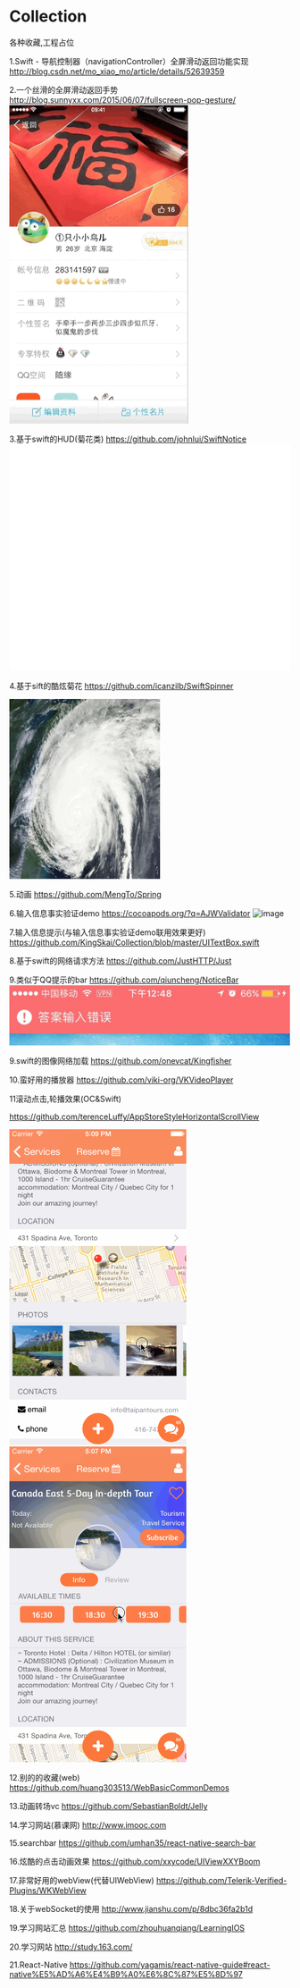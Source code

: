 # Collection

各种收藏,工程占位

1.Swift - 导航控制器（navigationController）全屏滑动返回功能实现
http://blog.csdn.net/mo_xiao_mo/article/details/52639359

2.一个丝滑的全屏滑动返回手势
http://blog.sunnyxx.com/2015/06/07/fullscreen-pop-gesture/
![image](https://github.com/KingSkai/Collection/blob/master/51530583jw1esvbwqgawtg208w0fvu0x.gif) 

3.基于swift的HUD(菊花类)
https://github.com/johnlui/SwiftNotice
![image](https://github.com/KingSkai/Collection/blob/master/SwiftNotice.gif ) 


4.基于sift的酷炫菊花
https://github.com/icanzilb/SwiftSpinner

![image](https://github.com/KingSkai/Collection/blob/master/spinner-preview.gif ) 


5.动画
https://github.com/MengTo/Spring

6.输入信息事实验证demo
https://cocoapods.org/?q=AJWValidator
![image](https://github.com/KingSkai/Collection/blob/master/demo.mp4.gif ) 

7.输入信息提示(与输入信息事实验证demo联用效果更好)
https://github.com/KingSkai/Collection/blob/master/UITextBox.swift

8.基于swift的网络请求方法
https://github.com/JustHTTP/Just

9.类似于QQ提示的bar
https://github.com/qiuncheng/NoticeBar
![image](https://github.com/KingSkai/Collection/blob/master/qq_notice_view_1.jpeg ) 

9.swift的图像网络加载
https://github.com/onevcat/Kingfisher

10.蛮好用的播放器
https://github.com/viki-org/VKVideoPlayer

11滚动点击,轮播效果(OC&Swift)

https://github.com/terenceLuffy/AppStoreStyleHorizontalScrollView

![image](https://github.com/KingSkai/Collection/blob/master/scroll1.gif)
![image](https://github.com/KingSkai/Collection/blob/master/scroll2.gif)

12.别的的收藏(web)
https://github.com/huang303513/WebBasicCommonDemos

13.动画转场vc
https://github.com/SebastianBoldt/Jelly

14.学习网站(慕课网)
http://www.imooc.com

15.searchbar
https://github.com/umhan35/react-native-search-bar

16.炫酷的点击动画效果
https://github.com/xxycode/UIViewXXYBoom

17.非常好用的webView(代替UIWebView)
https://github.com/Telerik-Verified-Plugins/WKWebView

18.关于webSocket的使用
http://www.jianshu.com/p/8dbc36fa2b1d

19.学习网站汇总
https://github.com/zhouhuanqiang/LearningIOS

20.学习网站
http://study.163.com/

21.React-Native
https://github.com/yagamis/react-native-guide#react-native%E5%AD%A6%E4%B9%A0%E6%8C%87%E5%8D%97
